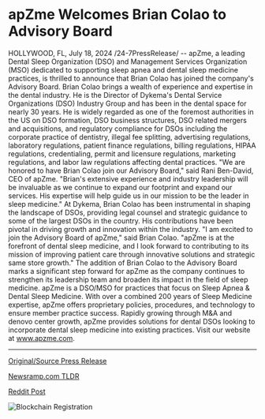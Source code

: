 # apZme Welcomes Brian Colao to Advisory Board

HOLLYWOOD, FL, July 18, 2024 /24-7PressRelease/ -- apZme, a leading Dental Sleep Organization (DSO) and Management Services Organization (MSO) dedicated to supporting sleep apnea and dental sleep medicine practices, is thrilled to announce that Brian Colao has joined the company's Advisory Board.  Brian Colao brings a wealth of experience and expertise in the dental industry. He is the Director of Dykema's Dental Service Organizations (DSO) Industry Group and has been in the dental space for nearly 30 years. He is widely regarded as one of the foremost authorities in the US on DSO formation, DSO business structures, DSO related mergers and acquisitions, and regulatory compliance for DSOs including the corporate practice of dentistry, illegal fee splitting, advertising regulations, laboratory regulations, patient finance regulations, billing regulations, HIPAA regulations, credentialing, permit and licensure regulations, marketing regulations, and labor law regulations affecting dental practices.  "We are honored to have Brian Colao join our Advisory Board," said Rani Ben-David, CEO of apZme. "Brian's extensive experience and industry leadership will be invaluable as we continue to expand our footprint and expand our services. His expertise will help guide us in our mission to be the leader in sleep medicine."  At Dykema, Brian Colao has been instrumental in shaping the landscape of DSOs, providing legal counsel and strategic guidance to some of the largest DSOs in the country. His contributions have been pivotal in driving growth and innovation within the industry.  "I am excited to join the Advisory Board of apZme," said Brian Colao. "apZme is at the forefront of dental sleep medicine, and I look forward to contributing to its mission of improving patient care through innovative solutions and strategic same store growth."  The addition of Brian Colao to the Advisory Board marks a significant step forward for apZme as the company continues to strengthen its leadership team and broaden its impact in the field of sleep medicine.  apZme is a DSO/MSO for practices that focus on Sleep Apnea & Dental Sleep Medicine. With over a combined 200 years of Sleep Medicine expertise, apZme offers proprietary policies, procedures, and technology to ensure member practice success. Rapidly growing through M&A and denovo center growth, apZme provides solutions for dental DSOs looking to incorporate dental sleep medicine into existing practices. Visit our website at www.apzme.com. 

---

[Original/Source Press Release](https://www.24-7pressrelease.com/press-release/512650/apzme-welcomes-brian-colao-to-advisory-board)
                    

[Newsramp.com TLDR](None) 



[Reddit Post](https://www.reddit.com/r/Leadership_Management/comments/1e65bjl/industry_leader_brian_colao_joins_apzme_advisory/) 



![Blockchain Registration](https://cdn.newsramp.app/24-7PressRelease/qrcode/247/18/hikeIHFB.webp)